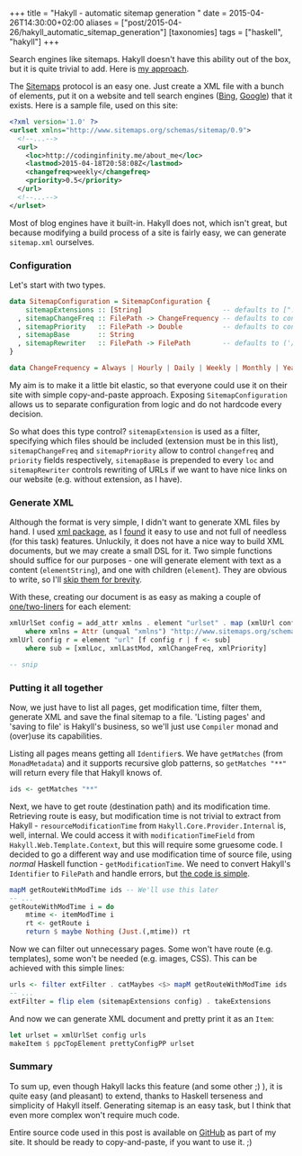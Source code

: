 +++
title = "Hakyll - automatic sitemap generation "
date = 2015-04-26T14:30:00+02:00
aliases = ["post/2015-04-26/hakyll_automatic_sitemap_generation"]
[taxonomies]
tags = ["haskell", "hakyll"]
+++

Search engines like sitemaps. Hakyll doesn't have this ability out of the box, but it is quite trivial to add. Here is [my approach].

<!-- more -->

The [Sitemaps] protocol is an easy one. Just create a XML file with a bunch of elements, put it on a website and tell search engines ([Bing], [Google]) that it exists. Here is a sample file, used on this site:

```xml
<?xml version='1.0' ?>
<urlset xmlns="http://www.sitemaps.org/schemas/sitemap/0.9">
  <!--...-->
  <url>
    <loc>http://codinginfinity.me/about_me</loc>
    <lastmod>2015-04-18T20:58:08Z</lastmod>
    <changefreq>weekly</changefreq>
    <priority>0.5</priority>
  </url>
  <!--...-->
</urlset>
```

Most of blog engines have it built-in. Hakyll does not, which isn't great, but because modifying a build process of a site is fairly easy, we can generate `sitemap.xml` ourselves.

### Configuration

Let's start with two types.

```haskell
data SitemapConfiguration = SitemapConfiguration {
    sitemapExtensions :: [String]                    -- defaults to [".html"]
  , sitemapChangeFreq :: FilePath -> ChangeFrequency -- defaults to const Weekly
  , sitemapPriority   :: FilePath -> Double          -- defaults to const 0.5
  , sitemapBase       :: String
  , sitemapRewriter   :: FilePath -> FilePath        -- defaults to ('/':)
}

data ChangeFrequency = Always | Hourly | Daily | Weekly | Monthly | Yearly | Never
```

My aim is to make it a little bit elastic, so that everyone could use it on their site with simple copy-and-paste approach. Exposing `SitemapConfiguration` allows us to separate configuration from logic and do not hardcode every decision.

So what does this type control? `sitemapExtension` is used as a filter, specifying which files should be included (extension must be in this list), `sitemapChangeFreq` and `sitemapPriority` allow to control `changefreq` and `priority` fields respectively, `sitemapBase` is prepended to every `loc` and `sitemapRewriter` controls rewriting of URLs if we want to have nice links on our website (e.g. without extension, as I have).

### Generate XML

Although the format is very simple, I didn't want to generate XML files by hand. I used [xml package], as I [found] it easy to use and not full of needless (for this task) features. Unluckily, it does not have a nice way to build XML documents, but we may create a small DSL for it. Two simple functions should suffice for our purposes - one will generate element with text as a content (`elementString`), and one with children (`element`). They are obvious to write, so I'll [skip them for brevity].

With these, creating our document is as easy as making a couple of [one/two-liners] for each element:

```haskell
xmlUrlSet config = add_attr xmlns . element "urlset" . map (xmlUrl config)
    where xmlns = Attr (unqual "xmlns") "http://www.sitemaps.org/schemas/sitemap/0.9"
xmlUrl config r = element "url" [f config r | f <- sub]
    where sub = [xmlLoc, xmlLastMod, xmlChangeFreq, xmlPriority]

-- snip
```

### Putting it all together

Now, we just have to list all pages, get modification time, filter them, generate XML and save the final sitemap to a file. 'Listing pages' and 'saving to file' is Hakyll's business, so we'll just use `Compiler` monad and (over)use its capabilities.

Listing all pages means getting all `Identifier`s. We have `getMatches` (from `MonadMetadata`) and it supports recursive glob patterns, so `getMatches "**"` will return every file that Hakyll knows of.

```haskell
ids <- getMatches "**"
```

Next, we have to get route (destination path) and its modification time. Retrieving route is easy, but modification time is not trivial to extract from Hakyll - `resourceModificationTime` from `Hakyll.Core.Provider.Internal` is, well, internal. We could access it with `modificationTimeField` from `Hakyll.Web.Template.Context`, but this will require some gruesome code. I decided to go a different way and use modification time of source file, using *normal* Haskell function - `getModificationTime`. We need to convert Hakyll's `Identifier` to `FilePath` and handle errors, but [the code is simple].

```haskell
mapM getRouteWithModTime ids -- We'll use this later
-- ...
getRouteWithModTime i = do
    mtime <- itemModTime i
    rt <- getRoute i
    return $ maybe Nothing (Just.(,mtime)) rt
```

Now we can filter out unnecessary pages. Some won't have route (e.g. templates), some won't be needed (e.g. images, CSS). This can be achieved with this simple lines:

```haskell
urls <- filter extFilter . catMaybes <$> mapM getRouteWithModTime ids
-- ...
extFilter = flip elem (sitemapExtensions config) . takeExtensions
```

And now we can generate XML document and pretty print it as an `Item`:

```haskell
let urlset = xmlUrlSet config urls
makeItem $ ppcTopElement prettyConfigPP urlset
```

### Summary

To sum up, even though Hakyll lacks this feature (and some other ;) ), it is quite easy (and pleasant) to extend, thanks to Haskell terseness and simplicity of Hakyll itself. Generating sitemap is an easy task, but I think that even more complex won't require much code.

Entire source code used in this post is available on [GitHub] as part of my site. It should be ready to copy-and-paste, if you want to use it. ;)

[my approach]: https://github.com/jakubfijalkowski/codinginfinity/blob/cafb0a0254e2b6a488cc703f83a74846e3187e0b/src/Sitemap.hs
[sitemaps]: https://www.sitemaps.org/
[Bing]: https://www.bing.com/webmaster "Bing Webmaster Tools"
[Google]: https://www.google.com/webmasters/tools/ "Google Webmaster Tools"
[xml package]: https://hackage.haskell.org/package/xml
[found]: https://stackoverflow.com/questions/1361307/which-haskell-xml-library-to-use
[skip them for brevity]: https://github.com/jakubfijalkowski/codinginfinity/blob/cafb0a0254e2b6a488cc703f83a74846e3187e0b/src/Sitemap.hs#L79-L93
[one/two-liners]: https://github.com/jakubfijalkowski/codinginfinity/blob/cafb0a0254e2b6a488cc703f83a74846e3187e0b/src/Sitemap.hs#L95-L114
[the code is simple]: https://github.com/jakubfijalkowski/codinginfinity/blob/cafb0a0254e2b6a488cc703f83a74846e3187e0b/src/Sitemap.hs#L68-L77
[GitHub]: https://github.com/jakubfijalkowski/codinginfinity/blob/cafb0a0254e2b6a488cc703f83a74846e3187e0b/src/Sitemap.hs
